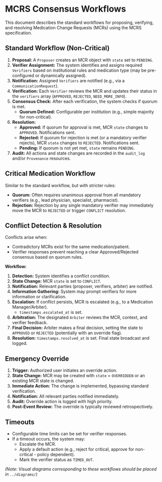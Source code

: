 # MCRS Consensus Workflows

This document describes the standard workflows for proposing, verifying, and resolving Medication Change Requests (MCRs) using the MCRS specification.

## Standard Workflow (Non-Critical)

1.  **Proposal:** A `Proposer` creates an MCR object with `state` set to `PENDING`.
2.  **Verifier Assignment:** The system identifies and assigns required `Verifiers` based on institutional rules and medication type (may be pre-configured or dynamically assigned).
3.  **Notification:** Assigned `Verifiers` are notified (e.g., via a `CommunicationRequest`).
4.  **Verification:** Each `Verifier` reviews the MCR and updates their status in the `verifiers` array (`APPROVED`, `REJECTED`, `NEED_MORE_INFO`).
5.  **Consensus Check:** After each verification, the system checks if quorum is met.
    *   **Quorum Defined:** Configurable per institution (e.g., simple majority for non-critical).
6.  **Resolution:**
    *   **Approved:** If quorum for approval is met, MCR `state` changes to `APPROVED`. Notifications sent.
    *   **Rejected:** If quorum for rejection is met (or a mandatory verifier rejects), MCR `state` changes to `REJECTED`. Notifications sent.
    *   **Pending:** If quorum is not yet met, `state` remains `PENDING`.
7.  **Audit:** All actions and state changes are recorded in the `audit_log` and/or `Provenance` resources.

## Critical Medication Workflow

Similar to the standard workflow, but with stricter rules:

*   **Quorum:** Often requires unanimous approval from all mandatory verifiers (e.g., lead physician, specialist, pharmacist).
*   **Rejection:** Rejection by any single mandatory verifier may immediately move the MCR to `REJECTED` or trigger `CONFLICT` resolution.

## Conflict Detection & Resolution

Conflicts arise when:

*   Contradictory MCRs exist for the same medication/patient.
*   Verifier responses prevent reaching a clear Approved/Rejected consensus based on quorum rules.

**Workflow:**

1.  **Detection:** System identifies a conflict condition.
2.  **State Change:** MCR `state` is set to `CONFLICT`.
3.  **Notification:** Relevant parties (proposer, verifiers, arbiter) are notified.
4.  **Information Gathering:** System may prompt verifiers for more information or clarification.
5.  **Escalation:** If conflict persists, MCR is escalated (e.g., to a Medication Manager/Arbiter).
    *   `timestamps.escalated_at` is set.
6.  **Arbitration:** The designated `Arbiter` reviews the MCR, context, and verifier feedback.
7.  **Final Decision:** Arbiter makes a final decision, setting the state to `APPROVED` or `REJECTED` (potentially with an override flag).
8.  **Resolution:** `timestamps.resolved_at` is set. Final state broadcast and logged.

## Emergency Override

1.  **Trigger:** Authorized user initiates an override action.
2.  **State Change:** MCR may be created with `state` = `OVERRIDDEN` or an existing MCR state is changed.
3.  **Immediate Action:** The change is implemented, bypassing standard verification.
4.  **Notification:** All relevant parties notified immediately.
5.  **Audit:** Override action is logged with high priority.
6.  **Post-Event Review:** The override is typically reviewed retrospectively.

## Timeouts

*   Configurable time limits can be set for verifier responses.
*   If a timeout occurs, the system may:
    *   Escalate the MCR.
    *   Apply a default action (e.g., reject for critical, approve for non-critical - policy dependent).
    *   Mark the verifier status as `TIMED_OUT`.

*(Note: Visual diagrams corresponding to these workflows should be placed in `../diagrams/`)*
